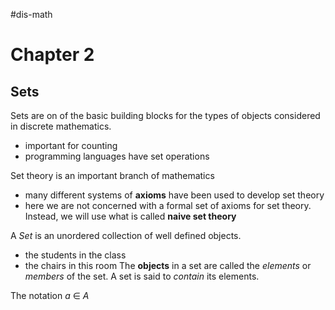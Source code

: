 #dis-math 
# Chapter 2

## Sets

Sets are on of the basic building blocks for the types of objects considered in discrete mathematics.
- important for counting 
- programming languages have set operations

Set theory is an important branch of mathematics
- many different systems of **axioms** have been used to develop set theory
- here we are not concerned with a formal set of axioms for set theory. Instead, we will use what is called **naive set theory** 

A *Set* is an unordered collection of well defined objects.
- the students in the class
- the chairs in this room
The **objects** in a set are called the *elements* or *members* of the set. A set is said to *contain* its elements.

The notation *a* $\in$ *A*